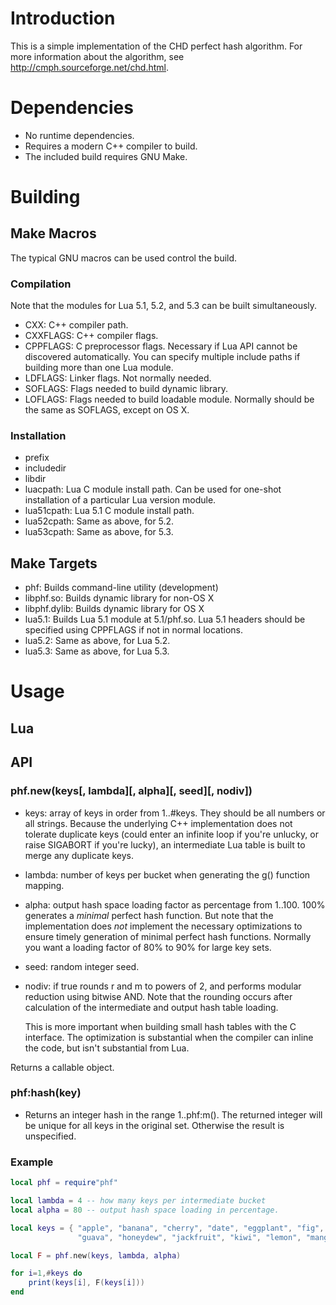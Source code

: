 # Introduction #

This is a simple implementation of the CHD perfect hash algorithm. For
more information about the algorithm, see http://cmph.sourceforge.net/chd.html.

# Dependencies #

* No runtime dependencies.
* Requires a modern C++ compiler to build.
* The included build requires GNU Make.

# Building #

## Make Macros ##

The typical GNU macros can be used control the build.

### Compilation ###

Note that the modules for Lua 5.1, 5.2, and 5.3 can be built simultaneously.

* CXX: C++ compiler path.
* CXXFLAGS: C++ compiler flags.
* CPPFLAGS: C preprocessor flags. Necessary if Lua API cannot be discovered
  automatically. You can specify multiple include paths if building more than
  one Lua module.
* LDFLAGS: Linker flags. Not normally needed.
* SOFLAGS: Flags needed to build dynamic library.
* LOFLAGS: Flags needed to build loadable module. Normally should be the
  same as SOFLAGS, except on OS X.

### Installation ####
* prefix
* includedir
* libdir
* luacpath: Lua C module install path. Can be used for one-shot installation
  of a particular Lua version module.
* lua51cpath: Lua 5.1 C module install path.
* lua52cpath: Same as above, for 5.2.
* lua53cpath: Same as above, for 5.3.

## Make Targets ##

* phf: Builds command-line utility (development)
* libphf.so: Builds dynamic library for non-OS X
* libphf.dylib: Builds dynamic library for OS X
* lua5.1: Builds Lua 5.1 module at 5.1/phf.so. Lua 5.1 headers should be
  specified using CPPFLAGS if not in normal locations.
* lua5.2: Same as above, for Lua 5.2.
* lua5.3: Same as above, for Lua 5.3.

# Usage #

## Lua ##

## API ###

### phf.new(keys[, lambda][, alpha][, seed][, nodiv]) ###

* keys: array of keys in order from 1..#keys. They should be all
  numbers or all strings. Because the underlying C++ implementation does not
  tolerate duplicate keys (could enter an infinite loop if you're unlucky,
  or raise SIGABORT if you're lucky), an intermediate Lua table is built to
  merge any duplicate keys.

* lambda: number of keys per bucket when generating the g() function mapping.

* alpha: output hash space loading factor as percentage from
  1..100. 100% generates a *minimal* perfect hash function. But note that
  the implementation does *not* implement the necessary optimizations to
  ensure timely generation of minimal perfect hash functions. Normally you
  want a loading factor of 80% to 90% for large key sets.

* seed: random integer seed.

* nodiv: if true rounds r and m to powers of 2, and performs modular
  reduction using bitwise AND. Note that the rounding occurs after
  calculation of the intermediate and output hash table loading.

  This is more important when building small hash tables with the C
  interface. The optimization is substantial when the compiler can inline
  the code, but isn't substantial from Lua.

Returns a callable object.

### phf:hash(key)

* Returns an integer hash in the range 1..phf:m(). The returned integer will
  be unique for all keys in the original set. Otherwise the result is
  unspecified.

### Example ###

```Lua
local phf = require"phf"

local lambda = 4 -- how many keys per intermediate bucket
local alpha = 80 -- output hash space loading in percentage.

local keys = { "apple", "banana", "cherry", "date", "eggplant", "fig",
               "guava", "honeydew", "jackfruit", "kiwi", "lemon", "mango" }

local F = phf.new(keys, lambda, alpha)

for i=1,#keys do
	print(keys[i], F(keys[i]))
end

```
